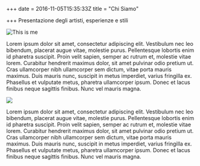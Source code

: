 +++
date = 2016-11-05T15:35:33Z
title = "Chi Siamo"

+++
Presentazione degli artisti, esperienze e stili

![This is me](/img/about.jpg)

Lorem ipsum dolor sit amet, consectetur adipiscing elit. Vestibulum nec leo bibendum, placerat augue vitae, molestie purus. Pellentesque lobortis enim id pharetra suscipit. Proin velit sapien, semper ac rutrum et, molestie vitae lorem. Curabitur hendrerit maximus dolor, sit amet pulvinar odio pretium ut. Cras ullamcorper nibh ullamcorper sem dictum, vitae porta mauris maximus. Duis mauris nunc, suscipit in metus imperdiet, varius fringilla ex. Phasellus et vulputate metus, pharetra ullamcorper ipsum. Donec et lacus finibus neque sagittis finibus. Nunc vel mauris magna.

![](/uploads/la_dany.jpg)

Lorem ipsum dolor sit amet, consectetur adipiscing elit. Vestibulum nec leo bibendum, placerat augue vitae, molestie purus. Pellentesque lobortis enim id pharetra suscipit. Proin velit sapien, semper ac rutrum et, molestie vitae lorem. Curabitur hendrerit maximus dolor, sit amet pulvinar odio pretium ut. Cras ullamcorper nibh ullamcorper sem dictum, vitae porta mauris maximus. Duis mauris nunc, suscipit in metus imperdiet, varius fringilla ex. Phasellus et vulputate metus, pharetra ullamcorper ipsum. Donec et lacus finibus neque sagittis finibus. Nunc vel mauris magna.